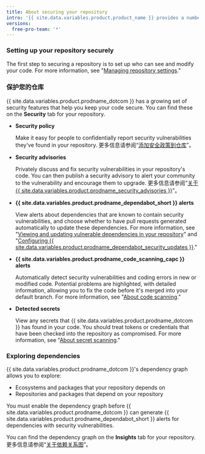 ```yaml
---
title: About securing your repository
intro: '{{ site.data.variables.product.product_name }} provides a number of ways that you can help keep your repository secure.'
versions:
  free-pro-team: '*'
---
```


### Setting up your repository securely

The first step to securing a repository is to set up who can see and modify your code. For more information, see "[Managing repository settings](/github/administering-a-repository/managing-repository-settings)."

### 保护您的仓库

{{ site.data.variables.product.prodname_dotcom }} has a growing set of security features that help you keep your code secure. You can find these on the **Security** tab for your repository.

- **Security policy**

  Make it easy for people to confidentially report security vulnerabilities they've found in your repository. 更多信息请参阅“[添加安全政策到仓库](/github/managing-security-vulnerabilities/adding-a-security-policy-to-your-repository)”。

- **Security advisories**

  Privately discuss and fix security vulnerabilities in your repository's code. You can then publish a security advisory to alert your community to the vulnerability and encourage them to upgrade. 更多信息请参阅“[关于 {{ site.data.variables.product.prodname_security_advisories }}](/github/managing-security-vulnerabilities/about-github-security-advisories)”。

- **{{ site.data.variables.product.prodname_dependabot_short }} alerts**

  View alerts about dependencies that are known to contain security vulnerabilities, and choose whether to have pull requests generated automatically to update these dependencies. For more information, see "[Viewing and updating vulnerable dependencies in your repository](/github/managing-security-vulnerabilities/viewing-and-updating-vulnerable-dependencies-in-your-repository)" and "[Configuring {{ site.data.variables.product.prodname_dependabot_security_updates }}](/github/managing-security-vulnerabilities/configuring-github-dependabot-security-updates)."

- **{{ site.data.variables.product.prodname_code_scanning_capc }} alerts**

  Automatically detect security vulnerabilities and coding errors in new or modified code. Potential problems are highlighted, with detailed information, allowing you to fix the code before it's merged into your default branch. For more information, see "[About code scanning](/github/finding-security-vulnerabilities-and-errors-in-your-code/about-code-scanning)."

- **Detected secrets**

  View any secrets that {{ site.data.variables.product.prodname_dotcom }} has found in your code. You should treat tokens or credentials that have been checked into the repository as compromised. For more information, see "[About secret scanning](/github/administering-a-repository/about-secret-scanning)."

### Exploring dependencies
{{ site.data.variables.product.prodname_dotcom }}'s dependency graph allows you to explore:

* Ecosystems and packages that your repository depends on
* Repositories and packages that depend on your repository

You must enable the dependency graph before {{ site.data.variables.product.prodname_dotcom }} can generate {{ site.data.variables.product.prodname_dependabot_short }} alerts for dependencies with security vulnerabilities.

You can find the dependency graph on the **Insights** tab for your repository. 更多信息请参阅“[关于依赖关系图](/github/visualizing-repository-data-with-graphs/about-the-dependency-graph)”。
